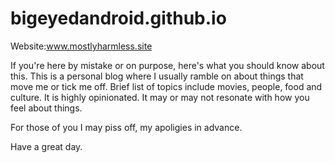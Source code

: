 # bigeyedandroid.github.io
Website:www.mostlyharmless.site 

If you're here by mistake or on purpose, here's what you should know about this. 
This is a personal blog where I usually ramble on about things that move me or tick me off. 
Brief list of topics include movies, people, food and culture. 
It is highly opinionated. It may or may not resonate with how you feel about things. 

For those of you I may piss off, my apoligies in advance. 

Have a great day. 
